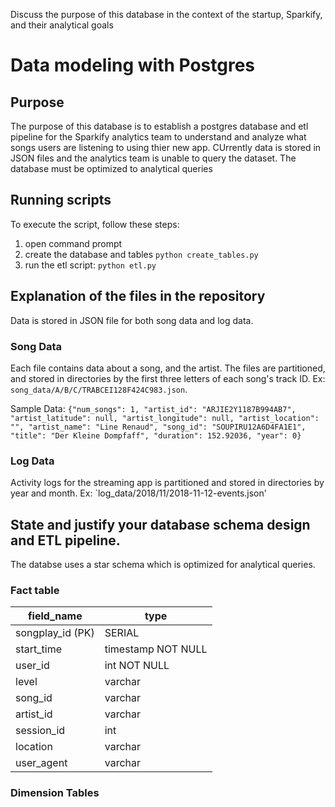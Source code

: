 Discuss the purpose of this database in the context of the startup, Sparkify, and their analytical goals
# Data modeling with Postgres
## Purpose
The purpose of this database  is to establish a postgres database and etl pipeline for the Sparkify analytics team to understand and analyze what songs users are listening to using thier new app.  CUrrently data is stored in JSON files and the analytics team is unable to query the dataset. The database must be optimized to analytical queries

## Running scripts
To execute the script, follow these steps:
1. open command prompt
2. create the database and tables
    `python create_tables.py`
3. run the etl script:
    `python etl.py`

## Explanation of the files in the repository
Data is stored in JSON file for both song data and log data.  
### Song Data
Each file contains data about a song, and the artist. The files are partitioned, and stored in directories by the first three letters of each song's track ID.  Ex: `song_data/A/B/C/TRABCEI128F424C983.json`.

Sample Data: `{"num_songs": 1, "artist_id": "ARJIE2Y1187B994AB7", "artist_latitude": null, "artist_longitude": null, "artist_location": "", "artist_name": "Line Renaud", "song_id": "SOUPIRU12A6D4FA1E1", "title": "Der Kleine Dompfaff", "duration": 152.92036, "year": 0}`

### Log Data
Activity logs for the streaming app is partitioned and stored in directories by year and month. Ex: `log_data/2018/11/2018-11-12-events.json'

## State and justify your database schema design and ETL pipeline.
The databse uses a star schema which is optimized for analytical queries.
### Fact table
|field_name|type|
|---|---|
|songplay_id (PK)|SERIAL|
|start_time|timestamp NOT NULL|
|user_id|int NOT NULL|
|level|varchar|
|song_id|varchar|
|artist_id|varchar|
|session_id|int|
|location|varchar|
|user_agent|varchar

### Dimension Tables
